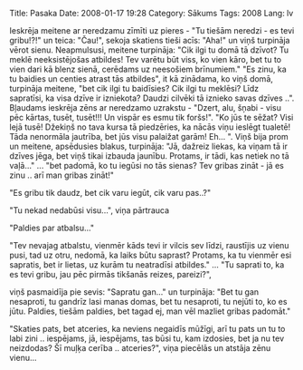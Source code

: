 Title: Pasaka
Date: 2008-01-17 19:28
Category: Sākums
Tags: 2008
Lang: lv

Ieskrēja meitene ar neredzamu zīmīti uz pieres - "Tu tiešām neredzi - es tevi gribu!?!" un teica: "Čau!", sekoja skatiens tieši acīs: "Aha!" un viņš turpināja vērot sienu. Neapmulsusi, meitene turpināja: "Cik ilgi tu domā tā dzīvot? Tu meklē neeksistējošas atbildes! Tev varētu būt viss, ko vien kāro, bet tu to vien dari kā blenz sienā, cerēdams uz neesošiem brīnumiem." "Es zinu, ka tu baidies un centies atrast tās atbildes", it kā zinādama, ko viņš domā, turpināja meitene, "bet cik ilgi tu baidīsies? Cik ilgi tu meklēsi? Līdz sapratīsi, ka visa dzīve ir izniekota? Daudzi cilvēki tā iznieko savas dzīves ..". Bļaudams ieskrēja zēns ar neredzamo uzrakstu - "Dzert, alu, šņabi - visu pēc kārtas, tusēt, tusēt!!! Un vispār es esmu tik foršs!". "Ko jūs te sēžat? Visi lejā tusē! Džekiņš no tava kursa tā piedzēries, ka nācās viņu ieslēgt tualetē! Tāda nenormāla jautrība, bet jūs visu palaižat garām! Eh... ". Viņš bija prom un meitene, apsēdusies blakus, turpināja: "Jā, dažreiz liekas, ka viņam tā ir dzīves jēga, bet viņš tikai izbauda jaunību. Protams, ir tādi, kas netiek no tā vaļā..." ... "bet padomā, ko tu iegūsi no tās sienas? Tev gribas zināt - jā es zinu .. arī man gribas zināt!"

"Es gribu tik daudz, bet cik varu iegūt, cik varu pas..?"

"Tu nekad nedabūsi visu...", viņa pārtrauca

"Paldies par atbalsu..."

"Tev nevajag atbalstu, vienmēr kāds tevi ir vilcis sev līdzi, raustījis uz vienu pusi, tad uz otru, nedomā, ka laiks būtu saprast? Protams, ka tu vienmēr esi sapratis, bet ir lietas, uz kurām tu neatradīsi atbildes." ... "Tu saprati to, ka es tevi gribu, jau pēc pirmās tikšanās reizes, pareizi?",

viņš pasmaidīja pie sevis: "Sapratu gan..."  un  turpināja: "Bet tu gan nesaproti, tu gandrīz lasi manas domas, bet tu nesaproti, tu nejūti to, ko es jūtu. Paldies, tiešām paldies, bet tagad ej, man vēl mazliet gribas padomāt."

"Skaties pats, bet atceries, ka neviens negaidīs mūžīgi, arī tu pats un tu to labi zini .. iespējams, jā, iespējams, tas būsi tu, kam izdosies, bet ja nu tev neizdodas? Šī muļķa cerība .. atceries?", viņa piecēlās un atstāja zēnu vienu...
